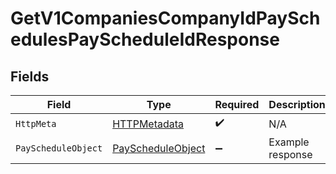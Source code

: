 # GetV1CompaniesCompanyIdPaySchedulesPayScheduleIdResponse


## Fields

| Field                                                             | Type                                                              | Required                                                          | Description                                                       |
| ----------------------------------------------------------------- | ----------------------------------------------------------------- | ----------------------------------------------------------------- | ----------------------------------------------------------------- |
| `HttpMeta`                                                        | [HTTPMetadata](../../Models/Components/HTTPMetadata.md)           | :heavy_check_mark:                                                | N/A                                                               |
| `PayScheduleObject`                                               | [PayScheduleObject](../../Models/Components/PayScheduleObject.md) | :heavy_minus_sign:                                                | Example response                                                  |